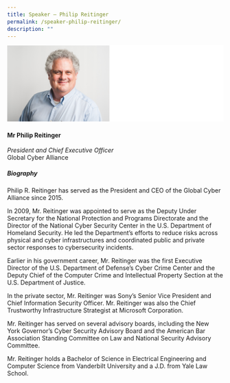 ```yaml
---
title: Speaker – Philip Reitinger
permalink: /speaker-philip-reitinger/
description: ""
---
```

![](/images/Speakers/Philip%20Reitinger.jpg)

#### **Mr Philip Reitinger**

*President and Chief Executive Officer*  
Global Cyber Alliance

##### **Biography**
Philip R. Reitinger has served as the President and CEO of the Global Cyber Alliance since 2015.

In 2009, Mr. Reitinger was appointed to serve as the Deputy Under Secretary for the National Protection and Programs Directorate and the Director of the National Cyber Security Center in the U.S. Department of Homeland Security. He led the Department’s efforts to reduce risks across physical and cyber infrastructures and coordinated public and private sector responses to cybersecurity incidents.

Earlier in his government career, Mr. Reitinger was the first Executive Director of the U.S. Department of Defense’s Cyber Crime Center and the Deputy Chief of the Computer Crime and Intellectual Property Section at the U.S. Department of Justice.

In the private sector, Mr. Reitinger was Sony’s Senior Vice President and Chief Information Security Officer. Mr. Reitinger was also the Chief Trustworthy Infrastructure Strategist at Microsoft Corporation.

Mr. Reitinger has served on several advisory boards, including the New York Governor’s Cyber Security Advisory Board and the American Bar Association Standing Committee on Law and National Security Advisory Committee.

Mr. Reitinger holds a Bachelor of Science in Electrical Engineering and Computer Science from Vanderbilt University and a J.D. from Yale Law School.